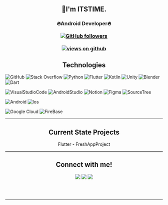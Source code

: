 <h2 align="center">👋I'm ITSTIME.<br/></h2> 
<h3 align="center">🔥Android Developer🔥 <br> <br>
  <a href="https://github.com/ITSTIME1" target="_blank">
    <img alt="GitHub followers" src="https://img.shields.io/github/followers/FahimFBA?label=Github%20followers&style=for-the-badge">
  </a> <br> <br>
  <a href="https://github.com/ITSTIME1" target="_blank">
    <img src="https://komarev.com/ghpvc/?username=FahimFBA&label=Views&color=brightgreen&style=flat-square" alt="views on github" />
  </a>
  </h3> 
      
               

<h2 align="center">
Technologies </h2>

![GitHub](https://img.shields.io/badge/-GitHub-181717?style=flat-square&logo=github)
![Stack Overflow](https://img.shields.io/badge/Stack_Overflow-FE7A16?style=flat-square&logo=stack-overflow&logoColor=white)
![Python](https://img.shields.io/badge/Python-14354C?style=flat-square&logo=python&logoColor=white)
![Flutter](https://img.shields.io/badge/Flutter-0085CA?style=flat-square&logo=Flutter&logoColor=white)
![Kotlin](https://img.shields.io/badge/Kotlin-0095D5?&style=flat-square&logo=kotlin&logoColor=white)
![Unity](https://img.shields.io/badge/Unity-100000?style=flat-square&logo=unity&logoColor=white)
![Blender](https://img.shields.io/badge/blender-100000?style=flat-square&logo=blender&logoColor=orange)
![Dart](https://img.shields.io/badge/Dart-0085CA?style=flat-square&logo=Dart&logoColor=white)

![VisualStudioCode](https://img.shields.io/badge/VScode-0085CA?style=flat-square&logo=VScode&logoColor=white)
![AndroidStudio](https://img.shields.io/badge/AndroidStudio-0085CA?style=flat-square&logo=AndroidStudio&logoColor=white)
![Notion](https://img.shields.io/badge/Notion-181717?style=flat-square&logo=Notion&logoColor=white)
![Figma](https://img.shields.io/badge/Figma-181717?style=flat-square&logo=Figma&logoColor=white)
![SourceTree](https://img.shields.io/badge/SourceTree-0085CA?style=flat-square&logo=SourceTree&logoColor=white)

![Android](https://img.shields.io/badge/Android-3DDC84?style=flat-square&logo=android&logoColor=white)
![Ios](https://img.shields.io/badge/Ios-000000?style=flat-square&logo=ios&logoColor=white)

![Google Cloud](https://img.shields.io/badge/Google_Cloud-4285F4?style=flat-square&logo=google-cloud&logoColor=white)
![FireBase](https://img.shields.io/badge/FireBase-4285F4?style=flat-square&logo=FireBase&logoColor=white)

-------------------------------------------------------------------------------------------------------------------------------------------------------


<h2 align="center">
Current State Projects </h2>

<div align="center">
	
Flutter - FreshAppProject

</div>

---------------------------------------------------------------------------------------------------------------------------------------------------------------------------------

<div align="center">
  


  

<h2>Connect with me!</h2>
 
[<img src="https://img.shields.io/badge/-GitHub-181717?style=flat-square&logo=github" />](https://github.com/ITSTIME1/)
	[<img src="https://img.shields.io/badge/Instagram-E4405F?style=flat-square&logo=instagram&logoColor=white" />](https://www.instagram.com/tts_1114/)
	[<img src="https://img.shields.io/badge/Facebook-1877F2?style=flat-square&logo=facebook&logoColor=white" />](https://www.facebook.com/profile.php?id=100008464846819)
	
	
<br> <br>

</div>










----------------------------------------------------------------------------------------------------------------------------
	

